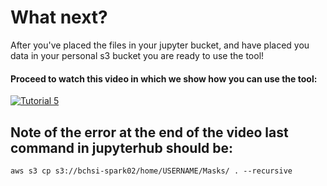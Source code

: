 # What next?
After you've placed the files in your jupyter bucket, and have placed you data in your personal s3 bucket you are ready to use the tool!

#### Proceed to watch this video in which we show how you can use the tool:

[![Tutorial 5](https://img.youtube.com/vi/id_wH3AlAT8/0.jpg)](https://www.youtube.com/watch?v=id_wH3AlAT8)

## Note of the error at the end of the video last command in jupyterhub should be:

`aws s3 cp s3://bchsi-spark02/home/USERNAME/Masks/ . --recursive`
